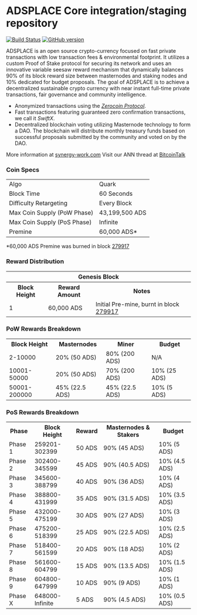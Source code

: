 ADSPLACE Core integration/staging repository
=====================================

[![Build Status](https://travis-ci.org/ADSPLACE-Project/ADSPLACE.svg?branch=master)](https://travis-ci.org/ADSPLACE-Project/ADSPLACE) [![GitHub version](https://badge.fury.io/gh/ADSPLACE-Project%2FADSPLACE.svg)](https://badge.fury.io/gh/ADSPLACE-Project%2FADSPLACE)

ADSPLACE is an open source crypto-currency focused on fast private transactions with low transaction fees & environmental footprint.  It utilizes a custom Proof of Stake protocol for securing its network and uses an innovative variable seesaw reward mechanism that dynamically balances 90% of its block reward size between masternodes and staking nodes and 10% dedicated for budget proposals. The goal of ADSPLACE is to achieve a decentralized sustainable crypto currency with near instant full-time private transactions, fair governance and community intelligence.
- Anonymized transactions using the [_Zerocoin Protocol_](https://adsplace.com/zADS).
- Fast transactions featuring guaranteed zero confirmation transactions, we call it _SwiftX_.
- Decentralized blockchain voting utilizing Masternode technology to form a DAO. The blockchain will distribute monthly treasury funds based on successful proposals submitted by the community and voted on by the DAO.

More information at [synergy-work.com](https://adsplace.com) Visit our ANN thread at [BitcoinTalk](http://www.bitcointalk.org/index.php?topic=1262920)

### Coin Specs
<table>
<tr><td>Algo</td><td>Quark</td></tr>
<tr><td>Block Time</td><td>60 Seconds</td></tr>
<tr><td>Difficulty Retargeting</td><td>Every Block</td></tr>
<tr><td>Max Coin Supply (PoW Phase)</td><td>43,199,500 ADS</td></tr>
<tr><td>Max Coin Supply (PoS Phase)</td><td>Infinite</td></tr>
<tr><td>Premine</td><td>60,000 ADS*</td></tr>
</table>

*60,000 ADS Premine was burned in block [279917](http://www.presstab.pw/phpexplorer/ADSPLACE/block.php?blockhash=206d9cfe859798a0b0898ab00d7300be94de0f5469bb446cecb41c3e173a57e0)

### Reward Distribution

<table>
<th colspan=4>Genesis Block</th>
<tr><th>Block Height</th><th>Reward Amount</th><th>Notes</th></tr>
<tr><td>1</td><td>60,000 ADS</td><td>Initial Pre-mine, burnt in block <a href="http://www.presstab.pw/phpexplorer/ADSPLACE/block.php?blockhash=206d9cfe859798a0b0898ab00d7300be94de0f5469bb446cecb41c3e173a57e0">279917</a></td></tr>
</table>

### PoW Rewards Breakdown

<table>
<th>Block Height</th><th>Masternodes</th><th>Miner</th><th>Budget</th>
<tr><td>2-10000</td><td>20% (50 ADS)</td><td>80% (200 ADS)</td><td>N/A</td></tr>
<tr><td>10001-50000</td><td>20% (50 ADS)</td><td>70% (200 ADS)</td><td>10% (25 ADS)</td></tr>
<tr><td>50001-200000</td><td>45% (22.5 ADS)</td><td>45% (22.5 ADS)</td><td>10% (5 ADS)</td></tr>
</table>

### PoS Rewards Breakdown

<table>
<th>Phase</th><th>Block Height</th><th>Reward</th><th>Masternodes & Stakers</th><th>Budget</th>
<tr><td>Phase 1</td><td>259201-302399</td><td>50 ADS</td><td>90% (45 ADS)</td><td>10% (5 ADS)</td></tr>
<tr><td>Phase 2</td><td>302400-345599</td><td>45 ADS</td><td>90% (40.5 ADS)</td><td>10% (4.5 ADS)</td></tr>
<tr><td>Phase 3</td><td>345600-388799</td><td>40 ADS</td><td>90% (36 ADS)</td><td>10% (4 ADS)</td></tr>
<tr><td>Phase 4</td><td>388800-431999</td><td>35 ADS</td><td>90% (31.5 ADS)</td><td>10% (3.5 ADS)</td></tr>
<tr><td>Phase 5</td><td>432000-475199</td><td>30 ADS</td><td>90% (27 ADS)</td><td>10% (3 ADS)</td></tr>
<tr><td>Phase 6</td><td>475200-518399</td><td>25 ADS</td><td>90% (22.5 ADS)</td><td>10% (2.5 ADS)</td></tr>
<tr><td>Phase 7</td><td>518400-561599</td><td>20 ADS</td><td>90% (18 ADS)</td><td>10% (2 ADS)</td></tr>
<tr><td>Phase 8</td><td>561600-604799</td><td>15 ADS</td><td>90% (13.5 ADS)</td><td>10% (1.5 ADS)</td></tr>
<tr><td>Phase 9</td><td>604800-647999</td><td>10 ADS</td><td>90% (9 ADS)</td><td>10% (1 ADS)</td></tr>
<tr><td>Phase X</td><td>648000-Infinite</td><td>5 ADS</td><td>90% (4.5 ADS)</td><td>10% (0.5 ADS)</td></tr>
</table>
